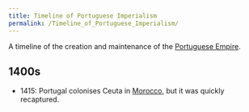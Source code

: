 ```yaml
---
title: Timeline of Portuguese Imperialism
permalink: /Timeline_of_Portuguese_Imperialism/
---
```


A timeline of the creation and maintenance of the [Portuguese
Empire](Portuguese_Empire "wikilink").

## 1400s

- 1415: Portugal colonises Ceuta in [Morocco](Morocco "wikilink"), but
  it was quickly recaptured.